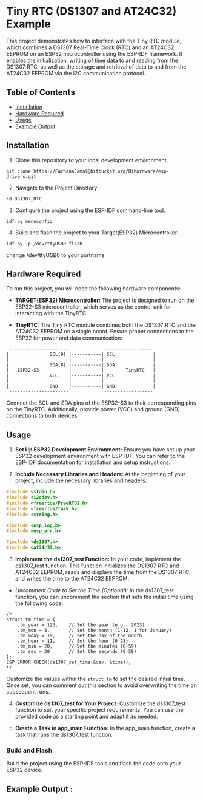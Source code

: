 # Tiny RTC (DS1307 and AT24C32) Example

This project demonstrates how to interface with the Tiny RTC module, which combines a DS1307 Real-Time Clock (RTC) and an AT24C32 EEPROM on an ESP32 microcontroller using the ESP-IDF framework. It enables the initialization, writing of time data to and reading from the DS1307 RTC, as well as the storage and retrieval of data to and from the AT24C32 EEPROM via the I2C communication protocol.

## Table of Contents

- [Installation](#installation)
- [Hardware Required](#hardware-required)
- [Usage](#usage)
- [Example Output](#example-output)

## Installation 

1. Clone this repository to your local development environment.

```
git clone https://FarhanaJamal@bitbucket.org/Bihardware/esp-drivers.git 
```
2. Navigate to the Project Directory
```
cd DS1307_RTC
```
3. Configure the project using the ESP-IDF command-line tool.
```
idf.py menuconfig
```
4. Build and flash the project to your Target(ESP32) Microcontroller.

```
idf.py -p /dev/ttyUSB0 flash
```
change /dev/ttyUSB0 to your portname

## Hardware Required

To run this project, you will need the following hardware components:

- **TARGET(ESP32) Microcontroller:** The project is designed to run on the ESP32-S3 microcontroller, which serves as the control unit for interacting with the TinyRTC.

- **TinyRTC:** The Tiny RTC module combines both the DS1307 RTC and the AT24C32 EEPROM on a single board. Ensure proper connections to the ESP32 for power and data communication: 

```
 ----------------------             ------------------
|               SCL(9) |-----------| SCL              |
|                      |           |                  | 
|               SDA(8) |-----------| SDA              |
|   ESP32-S3           |           |        TinyRTC   |
|               VCC    |-----------| VCC              |
|                      |           |                  |
|               GND    |-----------| GND              |
 ----------------------             ------------------

 ```

Connect the SCL and SDA pins of the ESP32-S3 to their corresponding pins on the TinyRTC. Additionally, provide power (VCC) and ground (GND) connections to both devices.

## Usage


1. **Set Up ESP32 Development Environment:** Ensure you have set up your ESP32 development environment with ESP-IDF. You can refer to the ESP-IDF documentation for installation and setup instructions.

2. **Include Necessary Libraries and Headers:** At the beginning of your project, include the necessary libraries and headers:

```c
#include <stdio.h>
#include <i2cdev.h>
#include <freertos/FreeRTOS.h>
#include <freertos/task.h>
#include <string.h>

#include <esp_log.h>
#include <esp_err.h>

#include <ds1307.h>
#include <at24c32.h>

```

3. **Implement the ds1307_test Function:** In your code, implement the ds1307_test function. This function initializes the DS1307 RTC and AT24C32 EEPROM, reads and displays the time from the DS1307 RTC, and writes the time to the AT24C32 EEPROM.

  - *Uncomment Code to Set the Time (Optional):* In the ds1307_test function, you can uncomment the section that sets the initial time using the following code:

```
/*
struct tm time = {
    .tm_year = 123,    // Set the year (e.g., 2023)
    .tm_mon = 8,       // Set the month (1-12, 1 for January)
    .tm_mday = 19,     // Set the day of the month
    .tm_hour = 11,     // Set the hour (0-23)
    .tm_min = 20,      // Set the minutes (0-59)
    .tm_sec = 30       // Set the seconds (0-59)
};
ESP_ERROR_CHECK(ds1307_set_time(&dev, &time));
*/

```
Customize the values within the ``` struct tm ``` to set the desired initial time. Once set, you can comment out this section to avoid overwriting the time on subsequent runs.

4. **Customize ds1307_test for Your Project:** Customize the ds1307_test function to suit your specific project requirements. You can use the provided code as a starting point and adapt it as needed.

5. **Create a Task in app_main Function:** In the app_main function, create a task that runs the ds1307_test function.

### Build and Flash

Build the project using the ESP-IDF tools and flash the code onto your ESP32 device.

## Example Output :